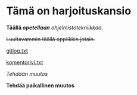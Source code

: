 # Tämä on harjoituskansio

**Täällä _opetellaan_** *ohjelmistotekniikkaa*.

 ~~Luultavammin täällä oppiikkin jotain.~~  

 [gitlog.txt](https://github.com/RGH84/ot-harkkatyo/blob/master/laskarit/viikko1/gitlog.txt)

 [komentorivi.txt](https://github.com/RGH84/ot-harkkatyo/blob/master/laskarit/viikko1/komentorivi.txt)

*Tehdään muutos*

**Tehdää paikallinen muutos**

